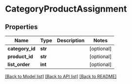 # CategoryProductAssignment

## Properties
Name | Type | Description | Notes
------------ | ------------- | ------------- | -------------
**category_id** | **str** |  | [optional] 
**product_id** | **str** |  | [optional] 
**list_order** | **int** |  | [optional] 

[[Back to Model list]](../README.md#documentation-for-models) [[Back to API list]](../README.md#documentation-for-api-endpoints) [[Back to README]](../README.md)


